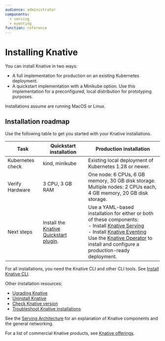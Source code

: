 ```yaml
---
audience: administrator
components:
  - serving
  - eventing
function: reference
---
```


# Installing Knative

You can install Knative in two ways:

- A full implementation for production on an existing Kubernetes deployment.
- A quickstart implementation with a Minikube option. Use this implementation for a preconfigured, local distribution for prototyping purposes.

Installations assume are running MacOS or Linux.

## Installation roadmap

Use the following table to get you started with your Knative installations.

| Task | Quickstart installation | Production installation |
| -- | -- | -- |
| Kubernetes check | kind, minikube | Existing local deployment of Kubernetes 1.28 or newer. |
| Verify Hardware | 3 CPU, 3 GB RAM | One node: 6 CPUs, 6 GB memory, 30 GB disk storage.<br>Multiple nodes: 2 CPUs each, 4 GB memory, 20 GB disk storage. |
| Next steps | Install the [Knative Quickstart plugin](quickstart-install.md). | Use a YAML-based installation for either or both of these components:<br>- Install [Knative Serving](yaml-install/serving/install-serving-with-yaml.md)<br>- Install [Knative Eventing](yaml-install/eventing/install-eventing-with-yaml.md)<br>Use the [Knative Operator](operator/knative-with-operators.md) to install and configure a production-ready deployment. |

For all installations, you need the Knative CLI and other CLI tools. See [Install Knative CLI](../client/install-kn.md).

Other installation resources:

- [Ugrading Knative](install/upgrade/README.md)
- [Uninstall Knative](uninstall.md)
- [Check Knative version](upgrade/check-install-version.md)
- [Troubleshoot Knative installations](troublehooting.md)


See the [Serving Architecture](../serving/architecture.md) for an explanation of Knative components and the general networking.

For a list of commercial Knative products, see [Knative offerings](knative-offerings.md).


